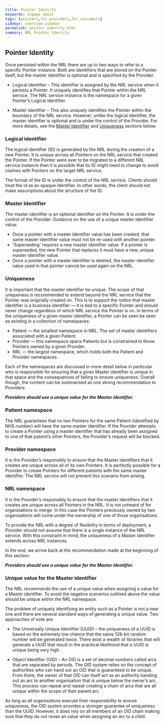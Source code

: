 ```yaml
---
title: Pointer Identity
keywords: engage about
tags: [pointers,for_providers,for_consumers]
sidebar: overview_sidebar
permalink: pointer_identity.html
summary: NRL Pointer Identity
---
```


## Pointer Identity

Once persisted within the NRL there are up to two ways to refer to a specific Pointer instance. Both are identifiers that are stored on the Pointer itself, but the master identifier is optional and is specified by the Provider.

- Logical identifier – This identifier is assigned by the NRL service when it persists a Pointer. It uniquely identifies that Pointer within the NRL service. The NRL service instance is the namespace for a given Pointer’s Logical identifier. 

- Master identifier – This also uniquely identifies the Pointer within the boundary of the NRL service. However, unlike the logical identifier, the master identifier is optional and is under the control of the Provider. For more details, see the [Master Identifier](#master-identifier) and [Uniqueness](#uniqueness) sections below.

### Logical identifier

The logical identifier (ID) is generated by the NRL during the creation of a new Pointer. It is unique across all Pointers on the NRL service that created the Pointer. If the Pointer were ever to be migrated to a different NRL service instance then it is possible that its ID might need to change to avoid clashes with Pointers on the target NRL service.

The format of the ID is under the control of the NRL service. Clients should treat the id as an opaque identifier. In other words, the client should not make assumptions about the structure of the ID.

### Master Identifier

The master identifier is an optional identifier on the Pointer. It is under the control of the Provider. Guidance on the use of a unique master identifier value:

- Once a pointer with a master identifier value has been created, that same master identifier value must not be re-used with another pointer.
- 'Superseding' requires a new master identifier value. If a pointer is superseded, the new Pointer that replaces it must have a new, unique master identifier value.
- Once a pointer with a master identifier is deleted, the master identifier value used in that pointer cannot be used again on the NRL.

### Uniqueness

It is important that the master identifier be unique. The scope of that uniqueness is recommended to extend beyond the NRL service that the Pointer was originally created on. This is to support the notion that master identifier is a business identifier — it is tied to a specific Pointer and should never change regardless of which NRL service the Pointer is on.
In terms of the uniqueness of a given master identifier, a Pointer can be seen be seen as existing in a collection of namespaces:

* Patient — the smallest namespace in NRL. The set of master identifiers associated with a given Patient.
* Provider — this namespace spans Patients but is constrained to those Pointers owned by a given Provider.
* NRL — the largest namespace, which holds both the Patient and Provider namespaces.

Each of the namespaces are discussed in more detail below in particular who is responsible for ensuring that a given Master identifier is unique in that space and the consequences of failing to ensure uniqueness. Overall though, the content can be summarised as one strong recommendation to Providers:

***Providers should use a unique value for the Master identifier.***

### Patient namespace

The NRL guarantees that no two Pointers for the same Patient (identified by NHS number) will have the same master identifier. If the Provider attempts to create a Pointer using a master identifier that has already been assigned to one of that patient’s other Pointers, the Provider’s request will be blocked.

### Provider namespace

It is the Provider’s responsibly to ensure that the Master identifiers that it creates are unique across all of its own Pointers. It is perfectly possible for a Provider to create Pointers for different patients with the same master identifier. The NRL service will not prevent this scenario from arising.

### NRL namespace

It is the Provider’s responsibly to ensure that the master identifiers that it creates are unique across all Pointers in the NRL. It is not unheard of for organisations to merge. In this case the Pointers previously owned by two organisations will come under the ownership of one of those organisations.

To provide the NRL with a degree of flexibility in terms of deployment, a Provider should not assume that there is a single instance of the NRL service. With this constraint in mind, the uniqueness of a Master identifier extends across NRL instances.

In the end, we arrive back at the recommendation made at the beginning of this section:

***Providers should use a unique value for the Master identifier.***

### Unique value for the Master identifier

The NRL recommends the use of a unique value when assigning a value for a Master identifier. To avoid the negative scenarios outlined above the value should be unique within the NRL namespace.

The problem of uniquely identifying an entity such as a Pointer is not a new one and there are several standard ways of generating a unique value. Two approaches of note are:

- The Universally Unique Identifier (UUID) – the uniqueness of a UUID is based on the extremely low chance that the same 128-bit random number will be generated twice. There exist a wealth of libraries that will generate a UUID that result in the practical likelihood that a UUID is unique being very high.

- Object Identifier (OID) – An OID is a set of decimal numbers called arcs that are separated by periods. The OID system relies on the concept of authorities who can hand out an OID that is guaranteed to be unique. From there, the owner of that OID can itself act as an authority handing out an arc to another organisation that is unique below the owner’s arc. This process can repeat and repeat creating a chain of arcs that are all unique within the scope of their parent arc.

As long as all organisations execute their responsibility to ensure uniqueness, the OID system provides a stronger guarantee of uniqueness than the UUID. However, it does rely on all members of an OID chain making sure that they do not reuse an value when assigning an arc to a child.
